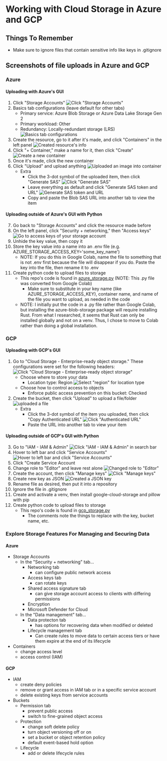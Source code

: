# Working with Cloud Storage in Azure and GCP

## Things To Remember
* Make sure to ignore files that contain sensitive info like keys in .gitignore

## Screenshots of file uploads in Azure and GCP
### Azure
#### Uploading with Azure's GUI
1. Click "Storage Accounts"
![Click "Storage Accounts"](img/azure/upload_process_1.png)
2. Basics tab configurations (leave default for other tabs)
    * Primary service: Azure Blob Storage or Azure Data Lake Storage Gen 2
    * Primary workload: Other
    * Redundancy: Locally-redundant storage (LRS)
![Basics tab configurations](img/azure/upload_process_2.png)
3. Create the resource, go to it after it's made, and click "Containers" in the left panel
![Created resource's info](img/azure/upload_process_3.png)
4. Click "+ Container," make a name for it, then click "Create"
![Create a new container](img/azure/upload_process_4.png)
5. Once it's made, click the new container
6. Click "Upload" and upload anything
![Uploaded an image into container](img/azure/upload_process_5.png)
    * Extra
        * Click the 3-dot symbol of the uploaded item, then click "Generate SAS"
    ![Click "Generate SAS"](img/azure/upload_process_6.png)
        * Leave everything as default and click "Generate SAS token and URL"
    ![Generate SAS token and URL](img/azure/upload_process_7.png)
        * Copy and paste the Blob SAS URL into another tab to view the item

#### Uploading outside of Azure's GUI with Python
7. Go back to "Storage Accounts" and click the resource made before
8. On the left panel, click "Security + networking," then "Access keys"
![Go to access keys of your storage account](img/azure/upload_process_8.png)
9. Unhide the key value, then copy it
10. Store the key value into a name into an .env file (e.g. AZURE_STORAGE_ACCESS_KEY='some_key_name')
    * NOTE: If you do this in Google Colab, name the file to something that is not .env first because the file will disappear if you do. Paste the key into the file, then rename it to .env
11. Create python code to upload files to storage
    * This repo's code is found in [azure_storage.py](https://github.com/dnce17/HHA504_assignment_storage/blob/main/azure_storage.py) (NOTE: This .py file was converted from Google Colab)
        * Make sure to substitute in your key name (like AZURE_STORAGE_ACCESS_KEY), container name, and name of the file you want to upload, as needed in the code
    * NOTE: I initially put the code in a .py file rather than Google Colab, but installing the azure-blob-storage package will require installing Rust. From what I researched, it seems that Rust can only be installed globally and not on a venv. Thus, I chose to move to Colab rather than doing a global installation.  

### GCP
#### Uploading with GCP's GUI
1. Go to "Cloud Storage - Enterprise-ready object storage." These configurations were set for the following headers:
![Click "Cloud Storage - Enterprise-ready object storage"](img/gcp/upload_process_1.png)
    * Choose where to store your data
        * Location type: Region
![Select "region" for location type ](img/gcp/upload_process_2.png)
    * Choose how to control access to objects
        * Enforce public access prevention on this bucket: Checked
2. Create the bucket, then click "Upload" to upload a file/folder
![uploaded a file](img/gcp/upload_process_3.png)
    * Extra
        * Click the 3-dot symbol of the item you uploaded, then click "Copy Authenticated URL"
![Click "Authenticated URL"](img/gcp/upload_process_9.png)
        * Paste the URL into another tab to view your item

#### Uploading outside of GCP's GUI with Python
3. Go to "IAM - IAM & Admin"
![Click "IAM - IAM & Admin" in search bar](img/gcp/upload_process_4.png)
4. Hover to left bar and click "Service Accounts"
![Hover to left bar and click "Service Accounts"](img/gcp/upload_process_5.png)
5. Click "Create Service Account
6. Change role to "Editor" and leave rest alone
![Changed role to "Editor"](img/gcp/upload_process_6.png)
7. Create the account, then click "Manage keys"
![Click "Manage keys"](img/gcp/upload_process_7.png)
8. Create new key as JSON
![Created a JSON key](img/gcp/upload_process_8.png)
9. Rename file as desired, then put it into a repository
10. Ignore the file in .gitignore
11. Create and activate a venv, then install google-cloud-storage and pillow with pip
12. Create python code to upload files to storage
    * This repo's code is found in [gcp_storage.py](https://github.com/dnce17/HHA504_assignment_storage/blob/main/gcp_storage.py)
        * The comments note the things to replace with the key, bucket name, etc. 

### Explore Storage Features For Managing and Securing Data 
#### Azure
* Storage Accounts
    * In the "Security + networking" tab...
        * Networking tab
            * can configure public network access
        * Access keys tab
            * can rotate keys
        * Shared access signature tab
            * can give storage account access to clients with differing permissions
        * Encryption
        * Microsoft Defender for Cloud
    * In the "Data management" tab...
        * Data protecton tab
            * has options for recovering data when modified or deleted
        * Lifecycle management tab
            * Can create rules to move data to certain access tiers or have them expire at the end of its lifecycle
* Containers
    * change access level
    * access control (IAM)

#### GCP
* IAM
    * create deny policies
    * remove or grant access in IAM tab or in a specific service account
    * delete existing keys from service accounts
* Buckets
    * Permission tab
        * prevent public access
        * switch to fine-grained object access 
    * Protection
        * change soft delete policy
        * turn object versioning off or on
        * set a bucket or object retention policy
        * default event-based hold option 
    * Lifecycle
        * add or delete lifecycle rules